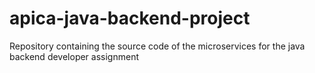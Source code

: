 # apica-java-backend-project
Repository containing the source code of the microservices for the java backend developer assignment
